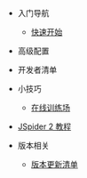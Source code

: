 -   入门导航

    -   [快速开始](zh-cn/quickstart.md)

-   高级配置

-   开发者清单
-   小技巧

    -   [在线训练场](zh-cn/playground.md)

-   [JSpider 2 教程](/v2/JSpider.md)
-   版本相关
    -   [版本更新清单]()
